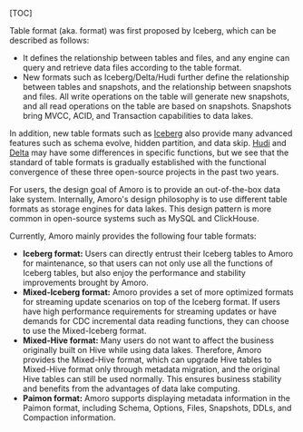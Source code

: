 [TOC]


Table format (aka. format) was first proposed by Iceberg, which can be described as follows:

- It defines the relationship between tables and files, and any engine can query and retrieve data files according to the table format.
- New formats such as Iceberg/Delta/Hudi further define the relationship between tables and snapshots, and the relationship between snapshots and files.
  All write operations on the table will generate new snapshots, and all read operations on the table are based on snapshots.
  Snapshots bring MVCC, ACID, and Transaction capabilities to data lakes.

In addition, new table formats such as [Iceberg](https://Iceberg.apache.org/) also provide many advanced features such as schema evolve, hidden partition, and data skip.
[Hudi](https://hudi.apache.org/) and [Delta](https://delta.io/) may have some differences in specific functions, but we see that the standard of table formats is gradually established with the functional convergence of these three open-source projects in the past two years.

For users, the design goal of Amoro is to provide an out-of-the-box data lake system. Internally, Amoro's design philosophy is to use different table formats as storage engines for data lakes.
This design pattern is more common in open-source systems such as MySQL and ClickHouse.

Currently, Amoro mainly provides the following four table formats:

- **Iceberg format:** Users can directly entrust their Iceberg tables to Amoro for maintenance, so that users can not only use all the functions of Iceberg tables, but also enjoy the performance and stability improvements brought by Amoro.
- **Mixed-Iceberg format:** Amoro provides a set of more optimized formats for streaming update scenarios on top of the Iceberg format. If users have high performance requirements for streaming updates or have demands for CDC incremental data reading functions, they can choose to use the Mixed-Iceberg format.
- **Mixed-Hive format:** Many users do not want to affect the business originally built on Hive while using data lakes. Therefore, Amoro provides the Mixed-Hive format, which can upgrade Hive tables to Mixed-Hive format only through metadata migration, and the original Hive tables can still be used normally. This ensures business stability and benefits from the advantages of data lake computing.
- **Paimon format:** Amoro supports displaying metadata information in the Paimon format, including Schema, Options, Files, Snapshots, DDLs, and Compaction information.

